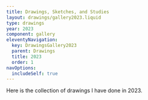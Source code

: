 ```yaml
---
title: Drawings, Sketches, and Studies
layout: drawings/gallery2023.liquid
type: drawings
year: 2023
component: gallery
eleventyNavigation:
  key: DrawingsGallery2023
  parent: Drawings
  title: 2023
  order: 1
navOptions:
  includeSelf: true
---
```


Here is the collection of drawings I have done in 2023.
